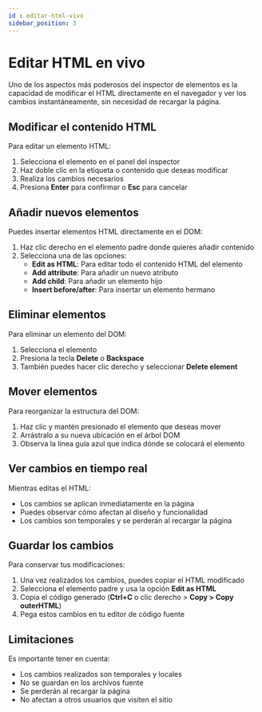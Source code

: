 ```yaml
---
id : editar-html-vivo
sidebar_position: 3
---
```


# Editar HTML en vivo

Uno de los aspectos más poderosos del inspector de elementos es la capacidad de modificar el HTML directamente en el navegador y ver los cambios instantáneamente, sin necesidad de recargar la página.

## Modificar el contenido HTML

Para editar un elemento HTML:

1. Selecciona el elemento en el panel del inspector
2. Haz doble clic en la etiqueta o contenido que deseas modificar
3. Realiza los cambios necesarios
4. Presiona **Enter** para confirmar o **Esc** para cancelar

## Añadir nuevos elementos

Puedes insertar elementos HTML directamente en el DOM:

1. Haz clic derecho en el elemento padre donde quieres añadir contenido
2. Selecciona una de las opciones:
   - **Edit as HTML**: Para editar todo el contenido HTML del elemento
   - **Add attribute**: Para añadir un nuevo atributo
   - **Add child**: Para añadir un elemento hijo
   - **Insert before/after**: Para insertar un elemento hermano

## Eliminar elementos

Para eliminar un elemento del DOM:

1. Selecciona el elemento
2. Presiona la tecla **Delete** o **Backspace**
3. También puedes hacer clic derecho y seleccionar **Delete element**

## Mover elementos

Para reorganizar la estructura del DOM:

1. Haz clic y mantén presionado el elemento que deseas mover
2. Arrástralo a su nueva ubicación en el árbol DOM
3. Observa la línea guía azul que indica dónde se colocará el elemento

## Ver cambios en tiempo real

Mientras editas el HTML:

- Los cambios se aplican inmediatamente en la página
- Puedes observar cómo afectan al diseño y funcionalidad
- Los cambios son temporales y se perderán al recargar la página

## Guardar los cambios

Para conservar tus modificaciones:

1. Una vez realizados los cambios, puedes copiar el HTML modificado
2. Selecciona el elemento padre y usa la opción **Edit as HTML**
3. Copia el código generado (**Ctrl+C** o clic derecho > **Copy > Copy outerHTML**)
4. Pega estos cambios en tu editor de código fuente

## Limitaciones

Es importante tener en cuenta:

- Los cambios realizados son temporales y locales
- No se guardan en los archivos fuente
- Se perderán al recargar la página
- No afectan a otros usuarios que visiten el sitio